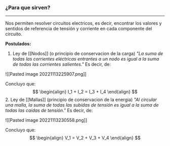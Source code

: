### **¿Para que sirven?**
---
Nos permiten resolver circuitos electricos, es decir, encontrar los valores y sentidos de referencia de tensión y corriente en cada componente del circuito.

**Postulados:**
1. Ley de [[Nodos]] (o principio de conservacion de la carga)
_"La suma de todas las corrientes eléctricas entrantes a un nodo es igual a la suma de todas las corrientes salientes."_
Es decir, de:

![[Pasted image 20221113225907.png]]

Concluyo que:
$$
\begin{align}
I_1 + I_2 = I_3 + I_4
\end{align}
$$
2. Ley de [[Mallas]] (principio de conservacion de la energia)
_"Al circular una malla, la suma de todas las subidas de tensión es igual a la suma de todas las caídas de tensión."_
Es decir, de:

![[Pasted image 20221113230558.png]]

Concluyo que:
$$
\begin{align}
V_1 = V_2 + V_3 + V_4
\end{align}
$$
